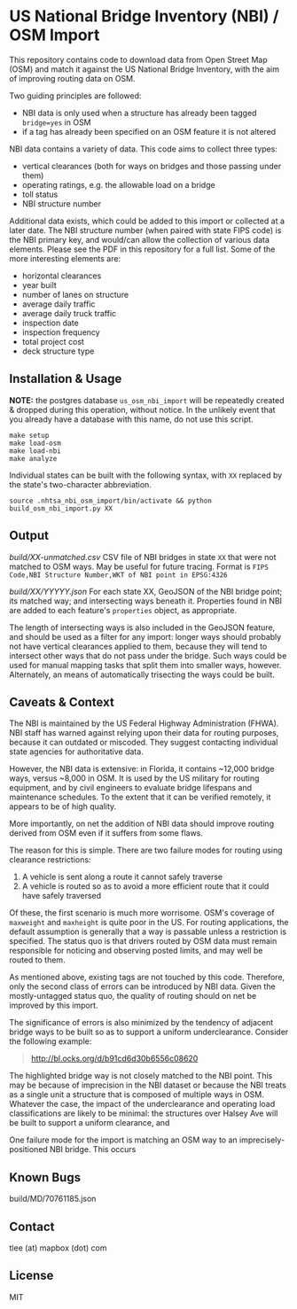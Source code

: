 # US National Bridge Inventory (NBI) / OSM Import

This repository contains code to download data from Open Street Map (OSM) and match it against the US National Bridge Inventory, with the aim of improving routing data on OSM.

Two guiding principles are followed:

- NBI data is only used when a structure has already been tagged `bridge=yes` in OSM
- if a tag has already been specified on an OSM feature it is not altered

NBI data contains a variety of data. This code aims to collect three types:

- vertical clearances (both for ways on bridges and those passing under them)
- operating ratings, e.g. the allowable load on a bridge
- toll status
- NBI structure number

Additional data exists, which could be added to this import or collected at a later date. The NBI structure number (when paired with state FIPS code) is the NBI primary key, and would/can allow the collection of various data elements. Please see the PDF in this repository for a full list. Some of the more interesting elements are:

- horizontal clearances
- year built
- number of lanes on structure
- average daily traffic
- average daily truck traffic
- inspection date
- inspection frequency
- total project cost
- deck structure type


## Installation & Usage

**NOTE:** the postgres database `us_osm_nbi_import` will be repeatedly created & dropped during this operation, without notice. In the unlikely event that you already have a database with this name, do not use this script.

```
make setup
make load-osm
make load-nbi
make analyze
```

Individual states can be built with the following syntax, with `XX` replaced by the state's two-character abbreviation.

```
source .nhtsa_nbi_osm_import/bin/activate && python build_osm_nbi_import.py XX
```


## Output

*build/XX-unmatched.csv*
CSV file of NBI bridges in state `XX` that were not matched to OSM ways. May be useful for future tracing. Format is `FIPS Code,NBI Structure Number,WKT of NBI point in EPSG:4326`

*build/XX/YYYYY.json*
For each state XX, GeoJSON of the NBI bridge point; its matched way; and intersecting ways beneath it. Properties found in NBI are added to each feature's `properties` object, as appropriate. 

The length of intersecting ways is also included in the GeoJSON feature, and should be used as a filter for any import: longer ways should probably not have vertical clearances applied to them, because they will tend to intersect other ways that do not pass under the bridge. Such ways could be used for manual mapping tasks that split them into smaller ways, however. Alternately, an means of automatically trisecting the ways could be built.


## Caveats & Context

The NBI is maintained by the US Federal Highway Administration (FHWA). NBI staff has warned against relying upon their data for routing purposes, because it can outdated or miscoded. They suggest contacting individual state agencies for authoritative data.

However, the NBI data is extensive: in Florida, it contains ~12,000 bridge ways, versus ~8,000 in OSM. It is used by the US military for routing equipment, and by civil engineers to evaluate bridge lifespans and maintenance schedules. To the extent that it can be verified remotely, it appears to be of high quality.

More importantly, on net the addition of NBI data should improve routing derived from OSM even if it suffers from some flaws.

The reason for this is simple. There are two failure modes for routing using clearance restrictions:

1. A vehicle is sent along a route it cannot safely traverse
2. A vehicle is routed so as to avoid a more efficient route that it could have safely traversed

Of these, the first scenario is much more worrisome. OSM's coverage of `maxweight` and `maxheight` is quite poor in the US. For routing applications, the default assumption is generally that a way is passable unless a restriction is specified. The status quo is that drivers routed by OSM data must remain responsible for noticing and observing posted limits, and may well be routed to them.

As mentioned above, existing tags are not touched by this code. Therefore, only the second class of errors can be introduced by NBI data. Given the mostly-untagged status quo, the quality of routing should on net be improved by this import.

The significance of errors is also minimized by the tendency of adjacent bridge ways to be built so as to support a uniform underclearance. Consider the following example:

> http://bl.ocks.org/d/b91cd6d30b6556c08620

The highlighted bridge way is not closely matched to the NBI point. This may be because of imprecision in the NBI dataset or because the NBI treats as a single unit a structure that is composed of multiple ways in OSM. Whatever the case, the impact of the underclearance and operating load classifications are likely to be minimal: the structures over Halsey Ave will be built to support a uniform clearance, and 

One failure mode for the import is matching an OSM way to an imprecisely-positioned NBI bridge. This occurs 


## Known Bugs

build/MD/70761185.json 


## Contact

tlee (at) mapbox (dot) com


## License

MIT